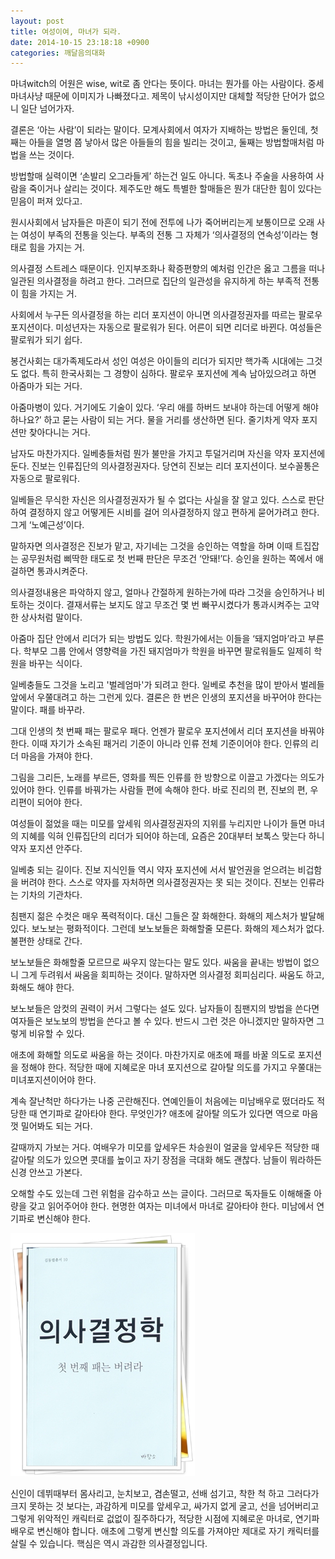 ```yaml
---
layout: post
title: 여성이여, 마녀가 되라.
date: 2014-10-15 23:18:18 +0900
categories: 깨달음의대화
---
```

마녀witch의 어원은 wise, wit로 좀 안다는 뜻이다. 마녀는 뭔가를 아는 사람이다. 중세 마녀사냥 때문에 이미지가 나빠졌다고. 제목이 낚시성이지만 대체할 적당한 단어가 없으니 일단 넘어가자.

  


결론은 ‘아는 사람’이 되라는 말이다. 모계사회에서 여자가 지배하는 방법은 둘인데, 첫째는 아들을 열명 쯤 낳아서 많은 아들들의 힘을 빌리는 것이고, 둘째는 방법할매처럼 마법을 쓰는 것이다. 

  


방법할매 실력이면 ‘손발리 오그라들게’ 하는건 일도 아니다. 독초나 주술을 사용하여 사람을 죽이거나 살리는 것이다. 제주도만 해도 특별한 할매들은 뭔가 대단한 힘이 있다는 믿음이 퍼져 있다고. 

  


원시사회에서 남자들은 마흔이 되기 전에 전투에 나가 죽어버리는게 보통이므로 오래 사는 여성이 부족의 전통을 잇는다. 부족의 전통 그 자체가 ‘의사결정의 연속성’이라는 형태로 힘을 가지는 거. 

  


의사결정 스트레스 때문이다. 인지부조화나 확증편향의 예처럼 인간은 옳고 그름을 떠나 일관된 의사결정을 하려고 한다. 그러므로 집단의 일관성을 유지하게 하는 부족적 전통이 힘을 가지는 거. 

  


사회에서 누구든 의사결정을 하는 리더 포지션이 아니면 의사결정권자를 따르는 팔로우 포지션이다. 미성년자는 자동으로 팔로워가 된다. 어른이 되면 리더로 바뀐다. 여성들은 팔로워가 되기 쉽다. 

  


봉건사회는 대가족제도라서 성인 여성은 아이들의 리더가 되지만 핵가족 시대에는 그것도 없다. 특히 한국사회는 그 경향이 심하다. 팔로우 포지션에 계속 남아있으려고 하면 아줌마가 되는 거다. 

  


아줌마병이 있다. 거기에도 기술이 있다. ‘우리 애를 하버드 보내야 하는데 어떻게 해야 하나요?’ 하고 묻는 사람이 되는 거다. 물을 거리를 생산하면 된다. 줄기차게 약자 포지션만 찾아다니는 거다. 

  


남자도 마찬가지다. 일베충들처럼 뭔가 불만을 가지고 투덜거리며 자신을 약자 포지션에 둔다. 진보는 인류집단의 의사결정권자다. 당연히 진보는 리더 포지션이다. 보수꼴통은 자동으로 팔로워다. 

  


일베들은 무식한 자신은 의사결정권자가 될 수 없다는 사실을 잘 알고 있다. 스스로 판단하여 결정하지 않고 어떻게든 시비를 걸어 의사결정하지 않고 편하게 묻어가려고 한다. 그게 ‘노예근성’이다. 

  


말하자면 의사결정은 진보가 맡고, 자기네는 그것을 승인하는 역할을 하며 이때 트집잡는 공무원처럼 삐딱한 태도로 첫 번째 판단은 무조건 ‘안돼!’다. 승인을 원하는 쪽에서 애걸하면 통과시켜준다. 

  


의사결정내용은 파악하지 않고, 얼마나 간절하게 원하는가에 따라 그것을 승인하거나 비토하는 것이다. 결재서류는 보지도 않고 무조건 몇 번 빠꾸시켰다가 통과시켜주는 고약한 상사처럼 말이다. 

  


아줌마 집단 안에서 리더가 되는 방법도 있다. 학원가에서는 이들을 ‘돼지엄마’라고 부른다. 학부모 그룹 안에서 영향력을 가진 돼지엄마가 학원을 바꾸면 팔로워들도 일제히 학원을 바꾸는 식이다. 

  


일베충들도 그것을 노리고 '벌레엄마'가 되려고 한다. 일베로 추천을 많이 받아서 벌레들 앞에서 우쭐대려고 하는 그런게 있다. 결론은 한 번은 인생의 포지션을 바꾸어야 한다는 말이다. 패를 바꾸라. 

  


그대 인생의 첫 번째 패는 팔로우 패다. 언젠가 팔로우 포지션에서 리더 포지션을 바꿔야 한다. 이때 자기가 소속된 패거리 기준이 아니라 인류 전체 기준이어야 한다. 인류의 리더 마음을 가져야 한다. 

  


그림을 그리든, 노래를 부르든, 영화를 찍든 인류를 한 방향으로 이끌고 가겠다는 의도가 있어야 한다. 인류를 바꿔가는 사람들 편에 속해야 한다. 바로 진리의 편, 진보의 편, 우리편이 되어야 한다. 

  


여성들이 젊었을 때는 미모를 앞세워 의사결정권자의 지위를 누리지만 나이가 들면 마녀의 지혜를 익혀 인류집단의 리더가 되어야 하는데, 요즘은 20대부터 보톡스 맞는다 하니 약자 포지션 안주다. 

  


일베충 되는 길이다. 진보 지식인들 역시 약자 포지션에 서서 발언권을 얻으려는 비겁함을 버려야 한다. 스스로 약자를 자처하면 의사결정권자는 못 되는 것이다. 진보는 인류라는 기차의 기관차다. 

  


침팬지 젊은 수컷은 매우 폭력적이다. 대신 그들은 잘 화해한다. 화해의 제스처가 발달해 있다. 보노보는 평화적이다. 그런데 보노보들은 화해할줄 모른다. 화해의 제스처가 없다. 불편한 상태로 간다. 

  


보노보들은 화해할줄 모르므로 싸우지 않는다는 말도 있다. 싸움을 끝내는 방법이 없으니 그게 두려워서 싸움을 회피하는 것이다. 말하자면 의사결정 회피심리다. 싸움도 하고, 화해도 해야 한다. 

  


보노보들은 암컷의 권력이 커서 그렇다는 설도 있다. 남자들이 침팬지의 방법을 쓴다면 여자들은 보노보의 방법을 쓴다고 볼 수 있다. 반드시 그런 것은 아니겠지만 말하자면 그렇게 비유할 수 있다. 

  


애초에 화해할 의도로 싸움을 하는 것이다. 마찬가지로 애초에 패를 바꿀 의도로 포지션을 정해야 한다. 적당한 때에 지혜로운 마녀 포지션으로 갈아탈 의도를 가지고 우쭐대는 미녀포지션이어야 한다. 

  


계속 잘난척만 하다가는 나중 곤란해진다. 연예인들이 처음에는 미남배우로 떴더라도 적당한 때 연기파로 갈아타야 한다. 무엇인가? 애초에 갈아탈 의도가 있다면 역으로 마음껏 밀어봐도 되는 거다. 

  


갈때까지 가보는 거다. 여배우가 미모를 앞세우든 차승원이 얼굴을 앞세우든 적당한 때 갈아탈 의도가 있으면 콧대를 높이고 자기 장점을 극대화 해도 괜찮다. 남들이 뭐라하든 신경 안쓰고 가본다. 

  


오해할 수도 있는데 그런 위험을 감수하고 쓰는 글이다. 그러므로 독자들도 이해해줄 아량을 갖고 읽어주어야 한다. 현명한 여자는 미녀에서 마녀로 갈아타야 한다. 미남에서 연기파로 변신해야 한다. 

  


  



<img src="files/attach/images/198/325/527/111999.JPG" alt="111999.JPG" width="295" height="389" /> 

  


  


신인이 데뷔때부터 몸사리고, 눈치보고, 겸손떨고, 선배 섬기고, 착한 척 하고 그러다가 크지 못하는 것 보다는, 과감하게 미모를 앞세우고, 싸가지 없게 굴고, 선을 넘어버리고 그렇게 위악적인 캐릭터로 겂없이 질주하다가, 적당한 시점에 지혜로운 마녀로, 연기파 배우로 변신해야 합니다. 애초에 그렇게 변신할 의도를 가져야만 제대로 자기 캐릭터를 살릴 수 있습니다. 핵심은 역시 과감한 의사결정입니다.